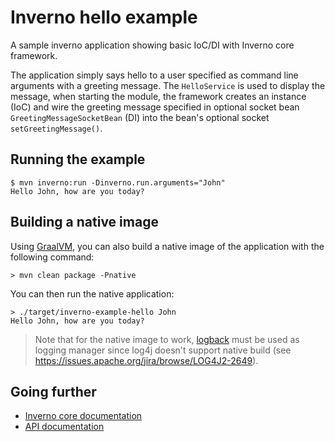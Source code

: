 [inverno-core-root-doc]: https://github.com/inverno-io/inverno-core/blob/master/doc/reference-guide.md
[inverno-javadoc]: https://inverno.io/docs/release/api/index.html

[graalvm]: https://www.graalvm.org/
[logback]: https://logback.qos.ch/

# Inverno hello example

A sample inverno application showing basic IoC/DI with Inverno core framework.

The application simply says hello to a user specified as command line arguments with a greeting message. The `HelloService` is used to display the message, when starting the module, the framework creates an instance (IoC) and wire the greeting message specified in optional socket bean `GreetingMessageSocketBean` (DI) into the bean's optional socket `setGreetingMessage()`.

## Running the example

```plaintext
$ mvn inverno:run -Dinverno.run.arguments="John"
Hello John, how are you today?
```

## Building a native image

Using [GraalVM][graalvm], you can also build a native image of the application with the following command:

```plaintext
> mvn clean package -Pnative
```

You can then run the native application:

```plaintext
> ./target/inverno-example-hello John
Hello John, how are you today?
```

> Note that for the native image to work, [logback][logback] must be used as logging manager since log4j doesn't support native build (see https://issues.apache.org/jira/browse/LOG4J2-2649).

## Going further

- [Inverno core documentation][inverno-core-root-doc]
- [API documentation][inverno-javadoc]